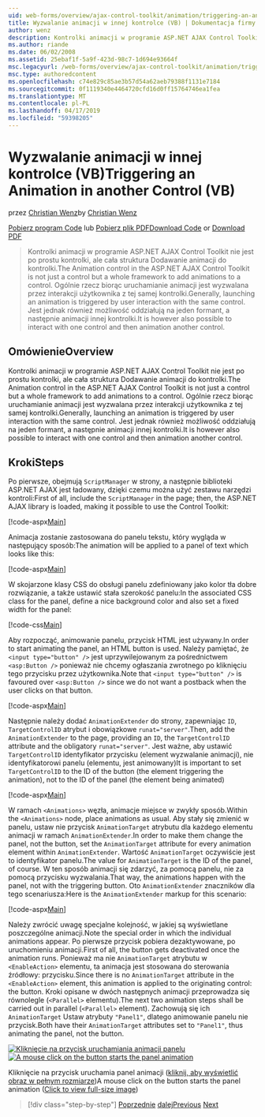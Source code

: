 ```yaml
---
uid: web-forms/overview/ajax-control-toolkit/animation/triggering-an-animation-in-another-control-vb
title: Wyzwalanie animacji w innej kontrolce (VB) | Dokumentacja firmy Microsoft
author: wenz
description: Kontrolki animacji w programie ASP.NET AJAX Control Toolkit nie jest po prostu kontrolki, ale cała struktura Dodawanie animacji do kontrolki. Ogólnie rzecz biorąc, uruchamianie...
ms.author: riande
ms.date: 06/02/2008
ms.assetid: 25ebaf1f-5a9f-423d-98c7-1d694e93664f
msc.legacyurl: /web-forms/overview/ajax-control-toolkit/animation/triggering-an-animation-in-another-control-vb
msc.type: authoredcontent
ms.openlocfilehash: c74e829c85ae3b57d54a62aeb79388f1131e7184
ms.sourcegitcommit: 0f1119340e4464720cfd16d0ff15764746ea1fea
ms.translationtype: MT
ms.contentlocale: pl-PL
ms.lasthandoff: 04/17/2019
ms.locfileid: "59398205"
---
```

# <a name="triggering-an-animation-in-another-control-vb"></a><span data-ttu-id="6e4ff-104">Wyzwalanie animacji w innej kontrolce (VB)</span><span class="sxs-lookup"><span data-stu-id="6e4ff-104">Triggering an Animation in another Control (VB)</span></span>

<span data-ttu-id="6e4ff-105">przez [Christian Wenz](https://github.com/wenz)</span><span class="sxs-lookup"><span data-stu-id="6e4ff-105">by [Christian Wenz](https://github.com/wenz)</span></span>

<span data-ttu-id="6e4ff-106">[Pobierz program Code](http://download.microsoft.com/download/f/9/a/f9a26acd-8df4-4484-8a18-199e4598f411/Animation8.vb.zip) lub [Pobierz plik PDF](http://download.microsoft.com/download/6/7/1/6718d452-ff89-4d3f-a90e-c74ec2d636a3/animation8VB.pdf)</span><span class="sxs-lookup"><span data-stu-id="6e4ff-106">[Download Code](http://download.microsoft.com/download/f/9/a/f9a26acd-8df4-4484-8a18-199e4598f411/Animation8.vb.zip) or [Download PDF](http://download.microsoft.com/download/6/7/1/6718d452-ff89-4d3f-a90e-c74ec2d636a3/animation8VB.pdf)</span></span>

> <span data-ttu-id="6e4ff-107">Kontrolki animacji w programie ASP.NET AJAX Control Toolkit nie jest po prostu kontrolki, ale cała struktura Dodawanie animacji do kontrolki.</span><span class="sxs-lookup"><span data-stu-id="6e4ff-107">The Animation control in the ASP.NET AJAX Control Toolkit is not just a control but a whole framework to add animations to a control.</span></span> <span data-ttu-id="6e4ff-108">Ogólnie rzecz biorąc uruchamianie animacji jest wyzwalana przez interakcji użytkownika z tej samej kontrolki.</span><span class="sxs-lookup"><span data-stu-id="6e4ff-108">Generally, launching an animation is triggered by user interaction with the same control.</span></span> <span data-ttu-id="6e4ff-109">Jest jednak również możliwość oddziałują na jeden formant, a następnie animacji innej kontrolki.</span><span class="sxs-lookup"><span data-stu-id="6e4ff-109">It is however also possible to interact with one control and then animation another control.</span></span>


## <a name="overview"></a><span data-ttu-id="6e4ff-110">Omówienie</span><span class="sxs-lookup"><span data-stu-id="6e4ff-110">Overview</span></span>

<span data-ttu-id="6e4ff-111">Kontrolki animacji w programie ASP.NET AJAX Control Toolkit nie jest po prostu kontrolki, ale cała struktura Dodawanie animacji do kontrolki.</span><span class="sxs-lookup"><span data-stu-id="6e4ff-111">The Animation control in the ASP.NET AJAX Control Toolkit is not just a control but a whole framework to add animations to a control.</span></span> <span data-ttu-id="6e4ff-112">Ogólnie rzecz biorąc uruchamianie animacji jest wyzwalana przez interakcji użytkownika z tej samej kontrolki.</span><span class="sxs-lookup"><span data-stu-id="6e4ff-112">Generally, launching an animation is triggered by user interaction with the same control.</span></span> <span data-ttu-id="6e4ff-113">Jest jednak również możliwość oddziałują na jeden formant, a następnie animacji innej kontrolki.</span><span class="sxs-lookup"><span data-stu-id="6e4ff-113">It is however also possible to interact with one control and then animation another control.</span></span>

## <a name="steps"></a><span data-ttu-id="6e4ff-114">Kroki</span><span class="sxs-lookup"><span data-stu-id="6e4ff-114">Steps</span></span>

<span data-ttu-id="6e4ff-115">Po pierwsze, obejmują `ScriptManager` w strony, a następnie biblioteki ASP.NET AJAX jest ładowany, dzięki czemu można użyć zestawu narzędzi kontroli:</span><span class="sxs-lookup"><span data-stu-id="6e4ff-115">First of all, include the `ScriptManager` in the page; then, the ASP.NET AJAX library is loaded, making it possible to use the Control Toolkit:</span></span>

[!code-aspx[Main](triggering-an-animation-in-another-control-vb/samples/sample1.aspx)]

<span data-ttu-id="6e4ff-116">Animacja zostanie zastosowana do panelu tekstu, który wygląda w następujący sposób:</span><span class="sxs-lookup"><span data-stu-id="6e4ff-116">The animation will be applied to a panel of text which looks like this:</span></span>

[!code-aspx[Main](triggering-an-animation-in-another-control-vb/samples/sample2.aspx)]

<span data-ttu-id="6e4ff-117">W skojarzone klasy CSS do obsługi panelu zdefiniowany jako kolor tła dobre rozwiązanie, a także ustawić stała szerokość panelu:</span><span class="sxs-lookup"><span data-stu-id="6e4ff-117">In the associated CSS class for the panel, define a nice background color and also set a fixed width for the panel:</span></span>

[!code-css[Main](triggering-an-animation-in-another-control-vb/samples/sample3.css)]

<span data-ttu-id="6e4ff-118">Aby rozpocząć, animowanie panelu, przycisk HTML jest używany.</span><span class="sxs-lookup"><span data-stu-id="6e4ff-118">In order to start animating the panel, an HTML button is used.</span></span> <span data-ttu-id="6e4ff-119">Należy pamiętać, że `<input type="button" />` jest uprzywilejowanym za pośrednictwem `<asp:Button />` ponieważ nie chcemy ogłaszania zwrotnego po kliknięciu tego przycisku przez użytkownika.</span><span class="sxs-lookup"><span data-stu-id="6e4ff-119">Note that `<input type="button" />` is favoured over `<asp:Button />` since we do not want a postback when the user clicks on that button.</span></span>

[!code-aspx[Main](triggering-an-animation-in-another-control-vb/samples/sample4.aspx)]

<span data-ttu-id="6e4ff-120">Następnie należy dodać `AnimationExtender` do strony, zapewniając `ID`, `TargetControlID` atrybut i obowiązkowe `runat="server"`.</span><span class="sxs-lookup"><span data-stu-id="6e4ff-120">Then, add the `AnimationExtender` to the page, providing an `ID`, the `TargetControlID` attribute and the obligatory `runat="server"`.</span></span> <span data-ttu-id="6e4ff-121">Jest ważne, aby ustawić `TargetControlID` identyfikator przycisku (element wyzwalanie animacji), nie identyfikatorowi panelu (elementu, jest animowany)</span><span class="sxs-lookup"><span data-stu-id="6e4ff-121">It is important to set `TargetControlID` to the ID of the button (the element triggering the animation), not to the ID of the panel (the element being animated)</span></span>

[!code-aspx[Main](triggering-an-animation-in-another-control-vb/samples/sample5.aspx)]

<span data-ttu-id="6e4ff-122">W ramach `<Animations>` węzła, animacje miejsce w zwykły sposób.</span><span class="sxs-lookup"><span data-stu-id="6e4ff-122">Within the `<Animations>` node, place animations as usual.</span></span> <span data-ttu-id="6e4ff-123">Aby stały się zmienić w panelu, ustaw nie przycisk `AnimationTarget` atrybutu dla każdego elementu animacji w ramach `AnimationExtender`.</span><span class="sxs-lookup"><span data-stu-id="6e4ff-123">In order to make them change the panel, not the button, set the `AnimationTarget` attribute for every animation element within `AnimationExtender`.</span></span> <span data-ttu-id="6e4ff-124">Wartość `AnimationTarget` oczywiście jest to identyfikator panelu.</span><span class="sxs-lookup"><span data-stu-id="6e4ff-124">The value for `AnimationTarget` is the ID of the panel, of course.</span></span> <span data-ttu-id="6e4ff-125">W ten sposób animacji się zdarzyć, za pomocą panelu, nie za pomocą przycisku wyzwalania.</span><span class="sxs-lookup"><span data-stu-id="6e4ff-125">That way, the animations happen with the panel, not with the triggering button.</span></span> <span data-ttu-id="6e4ff-126">Oto `AnimationExtender` znaczników dla tego scenariusza:</span><span class="sxs-lookup"><span data-stu-id="6e4ff-126">Here is the `AnimationExtender` markup for this scenario:</span></span>

[!code-aspx[Main](triggering-an-animation-in-another-control-vb/samples/sample6.aspx)]

<span data-ttu-id="6e4ff-127">Należy zwrócić uwagę specjalne kolejność, w jakiej są wyświetlane poszczególne animacji.</span><span class="sxs-lookup"><span data-stu-id="6e4ff-127">Note the special order in which the individual animations appear.</span></span> <span data-ttu-id="6e4ff-128">Po pierwsze przycisk pobiera dezaktywowane, po uruchomieniu animacji.</span><span class="sxs-lookup"><span data-stu-id="6e4ff-128">First of all, the button gets deactivated once the animation runs.</span></span> <span data-ttu-id="6e4ff-129">Ponieważ ma nie `AnimationTarget` atrybutu w `<EnableAction>` elementu, ta animacja jest stosowana do sterowania źródłowy: przycisku.</span><span class="sxs-lookup"><span data-stu-id="6e4ff-129">Since there is no `AnimationTarget` attribute in the `<EnableAction>` element, this animation is applied to the originating control: the button.</span></span> <span data-ttu-id="6e4ff-130">Kroki opisane w dwóch następnych animacji przeprowadza się równolegle (`<Parallel>` elementu).</span><span class="sxs-lookup"><span data-stu-id="6e4ff-130">The next two animation steps shall be carried out in parallel (`<Parallel>` element).</span></span> <span data-ttu-id="6e4ff-131">Zachowują się ich `AnimationTarget` Ustaw atrybuty `"Panel1"`, dlatego animowanie panelu nie przycisk.</span><span class="sxs-lookup"><span data-stu-id="6e4ff-131">Both have their `AnimationTarget` attributes set to `"Panel1"`, thus animating the panel, not the button.</span></span>


<span data-ttu-id="6e4ff-132">[![Kliknięcie na przycisk uruchamiania animacji panelu](triggering-an-animation-in-another-control-vb/_static/image2.png)](triggering-an-animation-in-another-control-vb/_static/image1.png)</span><span class="sxs-lookup"><span data-stu-id="6e4ff-132">[![A mouse click on the button starts the panel animation](triggering-an-animation-in-another-control-vb/_static/image2.png)](triggering-an-animation-in-another-control-vb/_static/image1.png)</span></span>

<span data-ttu-id="6e4ff-133">Kliknięcie na przycisk uruchamia panel animacji ([kliknij, aby wyświetlić obraz w pełnym rozmiarze](triggering-an-animation-in-another-control-vb/_static/image3.png))</span><span class="sxs-lookup"><span data-stu-id="6e4ff-133">A mouse click on the button starts the panel animation ([Click to view full-size image](triggering-an-animation-in-another-control-vb/_static/image3.png))</span></span>

> [!div class="step-by-step"]
> <span data-ttu-id="6e4ff-134">[Poprzednie](disabling-actions-during-animation-vb.md)
> [dalej](modifying-animations-from-the-server-side-vb.md)</span><span class="sxs-lookup"><span data-stu-id="6e4ff-134">[Previous](disabling-actions-during-animation-vb.md)
[Next](modifying-animations-from-the-server-side-vb.md)</span></span>
